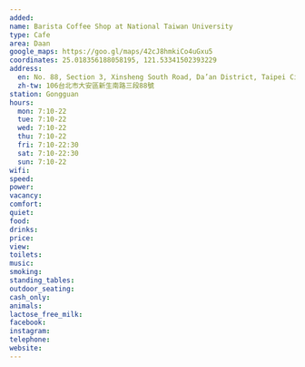 ```yaml
---
added: 
name: Barista Coffee Shop at National Taiwan University
type: Cafe
area: Daan
google_maps: https://goo.gl/maps/42cJ8hmkiCo4uGxu5
coordinates: 25.018356188058195, 121.53341502393229
address:
  en: No. 88, Section 3, Xinsheng South Road, Da’an District, Taipei City, 106
  zh-tw: 106台北市大安區新生南路三段88號
station: Gongguan
hours:
  mon: 7:10-22
  tue: 7:10-22
  wed: 7:10-22
  thu: 7:10-22
  fri: 7:10-22:30
  sat: 7:10-22:30
  sun: 7:10-22
wifi: 
speed: 
power: 
vacancy: 
comfort: 
quiet: 
food: 
drinks: 
price: 
view: 
toilets: 
music: 
smoking: 
standing_tables: 
outdoor_seating: 
cash_only: 
animals: 
lactose_free_milk: 
facebook: 
instagram: 
telephone: 
website: 
---
```

